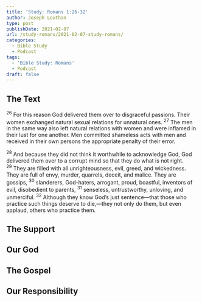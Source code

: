 ```yaml
---
title: 'Study: Romans 1:26-32'
author: Joseph Louthan
type: post
publishDate: 2021-02-07
url: /study-romans/2021-02-07-study-romans/
categories:
  - Bible Study
  - Podcast
tags:
  - 'Bible Study: Romans'
  - Podcast
draft: false
---
```

## The Text

<sup>26</sup> For this reason God delivered them over to disgraceful passions. Their women exchanged natural sexual relations for unnatural ones. <sup>27</sup> The men in the same way also left natural relations with women and were inflamed in their lust for one another. Men committed shameless acts with men and received in their own persons the appropriate penalty of their error.

<sup>28</sup> And because they did not think it worthwhile to acknowledge God, God delivered them over to a corrupt mind so that they do what is not right. <sup>29</sup> They are filled with all unrighteousness, evil, greed, and wickedness. They are full of envy, murder, quarrels, deceit, and malice. They are gossips, <sup>30</sup> slanderers, God-haters, arrogant, proud, boastful, inventors of evil, disobedient to parents, <sup>31</sup> senseless, untrustworthy, unloving, and unmerciful. <sup>32</sup> Although they know God’s just sentence—that those who practice such things deserve to die,—they not only do them, but even applaud, others who practice them.

## The Support

## Our God

## The Gospel

## Our Responsibility
